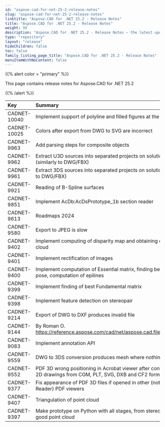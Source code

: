 ```yaml
---
id: "aspose-cad-for-net-25-2-release-notes"
slug: "aspose-cad-for-net-25-2-release-notes"
linktitle: "Aspose.CAD for .NET 25.2 - Release Notes"
title: "Aspose.CAD for .NET 25.2 - Release Notes"
weight: 98
description: "Aspose.CAD for .NET 25.2 - Release Notes – the latest updates and fixes."
type: "repository"
layout: "release"
hideChildren: false
toc: false
family_listing_page_title: "Aspose.CAD for .NET 25.2 - Release Notes"
menuItemWithNoContent: false
---
```


{{% alert color = "primary" %}}

This page contains release notes for Aspose.CAD for .NET 25.2

{{% /alert %}}


|**Key**|**Summary**|**Category**|
| :- | :- | :- |
| CADNET-10040 | Implement support of polyline and filled figures at the same time | Enhancement |
| CADNET-10025 | Colors after export from DWG to SVG are incorrect | Enhancement |
| CADNET-9963 | Add parsing steps for composite objects | Enhancement |
| CADNET-9962 | Extract U3D sources into separated projects on solution (similarly to DWG/FBX) | Enhancement |
| CADNET-9961 | Extract 3DS sources into separated projects on solution (similarly to DWG/FBX) | Enhancement |
| CADNET-9921 | Reading of B-Spline surfaces | Enhancement |
| CADNET-9851 | Implement AcDb:AcDsPrototype_1b section reader | Enhancement |
| CADNET-9613 | Roadmaps 2024 | Enhancement |
| CADNET-9580 | Export to JPEG is slow | Enhancement |
| CADNET-9402 | Implement computing of disparity map and obtaining of point cloud | Enhancement |
| CADNET-9401 | Implement rectification of images | Enhancement |
| CADNET-9400 | Implement computation of Essential matrix, finding best camera pose, computation of epilines | Enhancement |
| CADNET-9399 | Implement finding of best Fundamental matrix | Enhancement |
| CADNET-9398 | Implement feature detection on stereopair | Enhancement |
| CADNET-9214 | Export of DWG to DXF produces invalid file | Enhancement |
| CADNET-9144 | By Roman O. https://reference.aspose.com/cad/net/aspose.cad.fileformats.ifc/ | Enhancement |
| CADNET-9083 | Implement annotation API | Enhancement |
| CADNET-9559 | DWG to 3DS conversion produces mesh where nothing is visible | Enhancement |
| CADNET-9552 | PDF 3D wrong positioning in Acrobat viewer after conversion of 2D drawings from CGM, PLT, SVG, DXB and CF2 formats  | Enhancement |
| CADNET-9377 | Fix appearance of PDF 3D files if opened in other (not Acrobat Reader) PDF viewers | Enhancement |
| CADNET-9407 | Triangulation of point cloud | Internal |
| CADNET-9397 | Make prototype on Python with all stages, from stereo pair to good point cloud | Internal |

